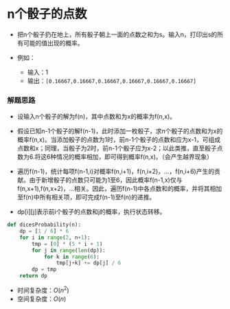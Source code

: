 # n个骰子的点数

* 把n个骰子扔在地上，所有骰子朝上一面的点数之和为s。输入n，打印出s的所有可能的值出现的概率。

* 例如：
    * 输入：1
    * 输出：`[0.16667,0.16667,0.16667,0.16667,0.16667,0.16667]`

### 解题思路

* 设输入n个骰子的解为f(n)，其中点数和为x的概率为f(n,x)。
* 假设已知n-1个骰子的解f(n-1)，此时添加一枚骰子，求n个骰子的点数和为x的概率f(n,x)。当添加骰子的点数为1时，前n-1个骰子的点数和应为x-1，可组成点数和x；同理，当骰子为2时，前n-1个骰子应为x-2；以此类推，直至骰子点数为6.将这6种情况的概率相加，即可得到概率f(n,x)。（会产生越界现象）
* 遍历f(n-1)，统计每项f(n-1,i)对概率f(n,i+1)，f(n,i+2)，...，f(n,i+6)产生的贡献。由于新增骰子的点数只可能为1至6，因此概率f(n-1,x)仅与f(n,x+1),f(n,x+2)，...相关。因此，遍历f(n-1)中各点数和的概率，并将其相加至f(n)中所有相关项，即可完成f(n-1)至f(n)的递推。

* dp[i][j]表示前i个骰子的点数和j的概率，执行状态转移。


```python
def dicesProbability(n):
    dp = [1 / 6] * 6
    for i in range(2, n+1):
        tmp = [0] * (5 * i + 1)
        for j in range(len(dp)):
            for k in range(6):
                tmp[j+k] += dp[j] / 6
        dp = tmp
    return dp
```

* 时间复杂度：$O(n^2)$
* 空间复杂度：$O(n)$
